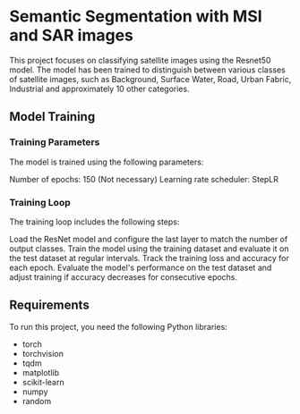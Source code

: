 # Semantic Segmentation with MSI and SAR images

This project focuses on classifying satellite images using the Resnet50 model. The model has been trained to distinguish between various classes of satellite images, such as Background, Surface Water, Road, Urban Fabric, Industrial and approximately 10 other categories.

## Model Training

### Training Parameters
The model is trained using the following parameters:

Number of epochs: 150 (Not necessary)
Learning rate scheduler: StepLR
### Training Loop
The training loop includes the following steps:

Load the ResNet model and configure the last layer to match the number of output classes.
Train the model using the training dataset and evaluate it on the test dataset at regular intervals.
Track the training loss and accuracy for each epoch.
Evaluate the model's performance on the test dataset and adjust training if accuracy decreases for consecutive epochs.

## Requirements

To run this project, you need the following Python libraries:

- torch
- torchvision
- tqdm
- matplotlib
- scikit-learn
- numpy
- random

